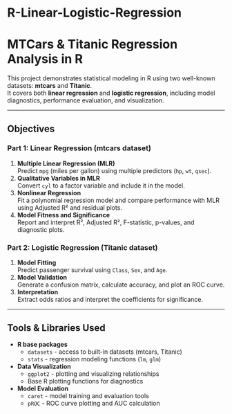 # R-Linear-Logistic-Regression
# MTCars & Titanic Regression Analysis in R

This project demonstrates statistical modeling in R using two well-known datasets: **mtcars** and **Titanic**.  
It covers both **linear regression** and **logistic regression**, including model diagnostics, performance evaluation, and visualization.

---

## Objectives

### Part 1: Linear Regression (mtcars dataset)
1. **Multiple Linear Regression (MLR)**  
   Predict `mpg` (miles per gallon) using multiple predictors (`hp`, `wt`, `qsec`).
2. **Qualitative Variables in MLR**  
   Convert `cyl` to a factor variable and include it in the model.
3. **Nonlinear Regression**  
   Fit a polynomial regression model and compare performance with MLR using Adjusted R² and residual plots.
4. **Model Fitness and Significance**  
   Report and interpret R², Adjusted R², F-statistic, p-values, and diagnostic plots.

### Part 2: Logistic Regression (Titanic dataset)
1. **Model Fitting**  
   Predict passenger survival using `Class`, `Sex`, and `Age`.
2. **Model Validation**  
   Generate a confusion matrix, calculate accuracy, and plot an ROC curve.
3. **Interpretation**  
   Extract odds ratios and interpret the coefficients for significance.

---

## Tools & Libraries Used
- **R base packages**
  - `datasets` - access to built-in datasets (mtcars, Titanic)
  - `stats` - regression modeling functions (`lm`, `glm`)
- **Data Visualization**
  - `ggplot2` - plotting and visualizing relationships
  - Base R plotting functions for diagnostics
- **Model Evaluation**
  - `caret` - model training and evaluation tools
  - `pROC` - ROC curve plotting and AUC calculation
